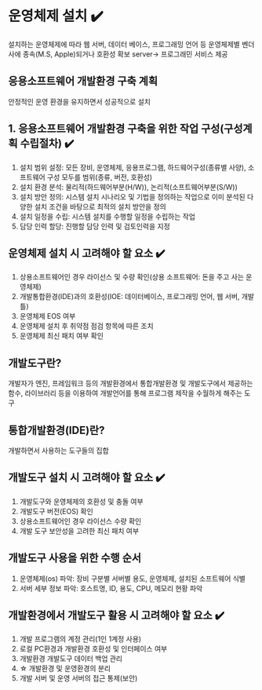 # 운영체제 설치 ✔️
설치하는 운영체제에 따라 웹 서버, 데이터 베이스, 프로그래밍 언어 등 운영체제별 벤더사에 종속(M.S, Apple)되거나 호환성 확보
server-> 프로그래민 서비스 제공

## 응용소프트웨어 개발환경 구축 계획
안정적인 운영 환경을 유지하면서 성공적으로 설치

## 1. 응용소프트웨어 개발환경 구축을 위한 작업 구성(구성계획 수립절차) ✔️
  1. 설치 범위 설정: 모든 장비, 운영체제, 응용프로그램, 하드웨어구성(종류별 사양), 소프트웨어 구성 모두를 범위(종류, 버전, 호환성)
  2. 설치 환경 분석: 물리적(하드웨어부분(H/W)), 논리적(소프트웨어부분(S/W))
  3. 설치 방안 정의: 시스템 설치 시나리오 및 기법을 정의하는 작업으로 이미 분석된 다양한 설치 조건을 바탕으로 최적의 설치 방안을 정의
  4. 설치 일정을 수립: 시스템 설치를 수행할 일정을 수립하는 작업
  5. 담당 인력 할당: 진행할 담당 인력 및 검토인력을 지정

## 운영체제 설치 시 고려해야 할 요소 ✔️
  1. 상용소프트웨어인 경우 라이선스 및 수량 확인(상용 소프트웨어: 돈을 주고 사는 운영체제)
  2. 개발통합환경(IDE)과의 호환성(IOE: 데이터베이스, 프로그래밍 언어, 웹 서버, 개발 틀)
  3. 운영체제 EOS 여부
  4. 운영체제 설치 후 취약점 점검 항목에 따른 조치
  5. 운영체제 최신 패치 여부 확인

## 개발도구란?
개발자가 엔진, 프레임워크 등의 개발환경에서 통합개발환경 및 개발도구에서 제공하는 함수, 라이브러리 등을 이용하여 개발언어를 통해 프로그램 제작을 수월하게 해주는 도구

## 통합개발환경(IDE)란?
개발하면서 사용하는 도구들의 집합

## 개발도구 설치 시 고려해야 할 요소 ✔️
  1. 개발도구와 운영체제의 호환성 및 충돌 여부
  2. 개발도구 버전(EOS) 확인
  3. 상용소프트웨어인 경우 라이선스 수량 확인
  4. 개발 도구 보안성을 고려한 최신 패치 여부

## 개발도구 사용을 위한 수행 순서
   1. 운영체제(os) 파악: 장비 구분별 서버별 용도, 운영체제, 설치된 소프트웨어 식별
   2. 서버 세부 정보 파악: 호스트명, ID, 용도, CPU, 메모리 현황 파악

## 개발환경에서 개발도구 활용 시 고려해야 할 요소 ✔️
1. 개발 프로그램의 계정 관리(1인 1계정 사용)
2. 로컬 PC환경과 개발환경 호환성 및 인터페이스 여부
3. 개발환경 개발도구 데이터 백업 관리
4. ☆ 개발환경 및 운영환경의 분리
5. 개발 서버 및 운영 서버의 접근 통제(보안)
